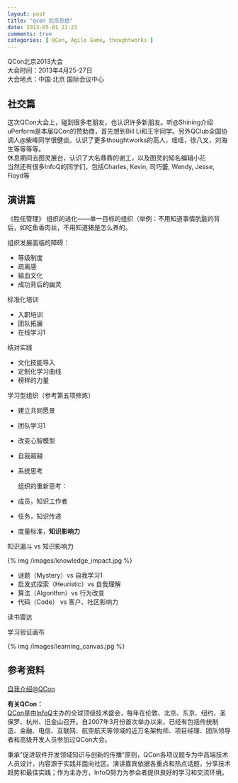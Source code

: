 ```yaml
---
layout: post
title: "qcon 北京总结"
date: 2013-05-01 21:23
comments: true
categories: [ QCon, Agile Game, thoughtworks ]
---
```

QCon北京2013大会  
大会时间：2013年4月25-27日  
大会地点：中国·北京 国际会议中心

社交篇
----

这次QCon大会上，碰到很多老朋友，也认识许多新朋友。听@Shining介绍uPerform是本届QCon的赞助商，首先想到Bill Li和王宇同学。另外QClub全国协调人@柴峰同学很健谈。认识了更多thoughtworks的高人，瑶瑶，徐八叉，刘海生等等等等。  
休息期间去图灵展台，认识了大名鼎鼎的谢工，以及图灵的知名编辑小花  
当然还有很多InfoQ的同学们，包括Charles, Kevin, 司巧蕾, Wendy, Jesse, Floyd等

演讲篇
----

《胜任管理》
组织的进化——单一目标的组织（举例：不用知道事情肮脏的背后，如吃鱼香肉丝，不用知道猪是怎么养的。

组织发展面临的障碍：

- 等级制度
- 疏离感
- 输血文化
- 成功背后的幽灵


标准化培训

- 入职培训
- 团队拓展
- 在线学习1

结对实践
 
 - 文化技能导入
 - 定制化学习曲线
 - 榜样的力量
 
 学习型组织（参考第五项修炼）
 
 - 建立共同愿景
 - 团队学习1
 - 改变心智模型
 - 自我超越
 - 系统思考
 
   组织的重新思考：
 
 - 成员，知识工作者
 - 任务，知识传递
 - 度量标准，**知识影响力**
 
 <!-- more -->
 
 知识漏斗  vs  知识影响力
 
 {% img /images/knowledge_impact.jpg %}

- 谜题（Mystery）vs 自我学习1
- 启发式探索（Heuristic）vs 自我理解
- 算法（Algorithm）vs 行为改变
- 代码（Code） vs 客户、社区影响力

读书雷达

学习验证画布

{% img /images/learning_canvas.jpg %}

参考资料
----

[自我介绍@QCon](http://www.qconbeijing.com/speaker.php?id=206)

**有关QCon：**  
[QCon](http://www.qconbeijing.com)是由[InfoQ](http://www.infoq.com/cn/)主办的全球顶级技术盛会，每年在伦敦、北京、东京、纽约、圣保罗、杭州、旧金山召开。自2007年3月份首次举办以来，已经有包括传统制造、金融、电信、互联网、航空航天等领域的近万名架构师、项目经理、团队领导者和高级开发人员参加过QCon大会。  

秉承"促进软件开发领域知识与创新的传播"原则，QCon各项议题专为中高端技术人员设计，内容源于实践并面向社区。演讲嘉宾依据各重点和热点话题，分享技术趋势和最佳实践；作为主办方，InfoQ努力为参会者提供良好的学习和交流环境。
